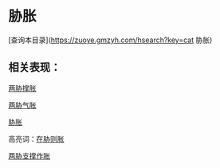 # 胁胀
[查询本目录](https://zuoye.gmzyh.com/hsearch?key=cat 胁胀)

## 相关表现：

[两胁撑胀](https://zuoye.gmzyh.com/search?key=两胁撑胀)
[两胁气胀](https://zuoye.gmzyh.com/search?key=两胁气胀)
[胁胀](https://zuoye.gmzyh.com/search?key=胁胀)
高亮词：[在胁则胀](https://zuoye.gmzyh.com/search?key=在胁则胀)  
[两胁支撑作胀](https://zuoye.gmzyh.com/search?key=两胁支撑作胀)